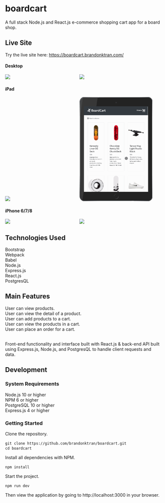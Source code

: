 # boardcart
A full stack Node.js and React.js e-commerce shopping cart app for a board shop.

## Live Site
Try the live site here: https://boardcart.brandonktran.com/

#### Desktop
<img src="server/public/gifs/desktop.gif" style="display:inline-block;" width="47%"> <img src="server/public/gifs/desktop2.gif" style="display:inline-block;" width="47%">

#### iPad
<img src="server/public/gifs/ipadLandscape.gif" style="display:inline-block;" width="47%"> <img src="server/public/gifs/ipadPortrait.gif" style="display:inline-block;" width="47%">

#### iPhone 6/7/8
<img src="server/public/gifs/iphoneLandscape.gif" style="display:inline-block;" width="47%"> <img src="server/public/gifs/iphonePortrait.gif" style="display:inline-block;" width="47%">

## Technologies Used
Bootstrap<br/>
Webpack<br/> 
Babel<br/>
Node.js<br/>
Express.js<br/>
React.js <br>
PostgresQL

## Main Features
User can view products. <br/>
User can view the detail of a product. <br/>
User can add products to a cart. <br/>
User can view the products in a cart. <br/>
User can place an order for a cart. <br/>

<br/>
Front-end functionality and interface built with React.js & back-end API built using Express.js, Node.js, and PostgresQL to handle client requests and data. 


## Development
### System Requirements
Node.js 10 or higher <br>
NPM 6 or higher <br>
PostgreSQL 10 or higher <br>
Express.js 4 or higher

### Getting Started
Clone the repository.
```console
git clone https://github.com/brandonktran/boardcart.git
cd boardcart
```

Install all dependencies with NPM.
```console
npm install
```

Start the project.
```console
npm run dev
```
Then view the application by going to http://localhost:3000 in your browser.
